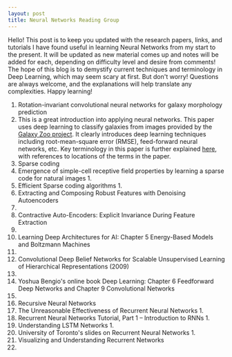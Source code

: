 ```yaml
---
layout: post
title: Neural Networks Reading Group
---
```


Hello! This post is to keep you updated with the research papers, links, and tutorials I have found useful in learning 
Neural Networks from my start to the present. It will be updated as new material comes up and notes will be added for each, depending on difficulty level and desire from comments! The hope of this blog is to demystify current techniques and terminology in Deep Learning, which may seem scary at first. But don't worry! Questions are always welcome, and
the explanations will help translate any complexities. Happy learning!

1. Rotation-invariant convolutional neural networks for galaxy morphology prediction
  1. This is a great introduction into applying neural networks. This paper uses deep learning to classify galaxies 
     from images provided by the [Galaxy Zoo project](http://www.galaxyzoo.org/). It clearly introduces deep learning 
     techniques including root-mean-square error (RMSE), feed-forward neural networks, etc. Key terminology in this 
     paper is further explained [here](), with references to locations of the terms in the paper.
2. Sparse coding
  1. Emergence of simple-cell receptive field properties by learning a sparse code for natural images
    1.
  2. Efficient Sparse coding algorithms
    1.
3. Extracting and Composing Robust Features with Denoising Autoencoders
  1.
4. Contractive Auto-Encoders: Explicit Invariance During Feature Extraction
  1.
5. Learning Deep Architectures for AI: Chapter 5 Energy-Based Models and Boltzmann Machines
  1.
6. Convolutional Deep Belief Networks for Scalable Unsupervised Learning of Hierarchical Representations (2009)
  1.
7. Yoshua Bengio's online book Deep Learning: Chapter 6 Feedforward Deep Networks and Chapter 9 Convolutional Networks
  1.
8. Recursive Neural Networks
  1. The Unreasonable Effectiveness of Recurrent Neural Networks
    1.
  2. Recurrent Neural Networks Tutorial, Part 1 – Introduction to RNNs
    1.
  3. Understanding LSTM Networks
    1.
  4. University of Toronto's slides on Recurrent Neural Networks
    1.
9. Visualizing and Understanding Recurrent Networks
  1.
